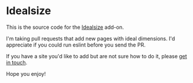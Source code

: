 Idealsize
=========

This is the source code for the [Idealsize](https://addons.mozilla.org/addon/idealsize/) add-on.


I'm taking pull requests that add new pages with ideal dimensions. I'd
appreciate if you could run eslint before you send the PR.

If you have a site you'd like to add but are not sure how to do it, please
[get in touch](mailto:mozilla-extensions-idealsize@kewis.ch).

Hope you enjoy!
